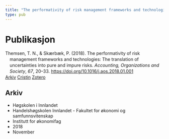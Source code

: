 ```yaml
---
title: "The performativity of risk management frameworks and technologies: The translation of uncertainties into pure and impure risks"
type: pub
---
```

<h1>Publikasjon</h1>
<article id="csl-bib-container-FKV5498T" class="csl-bib-container">
  <div class="csl-bib-body" style="line-height: 1.35; padding-left: 1em; text-indent:-1em;">
  <div class="csl-entry">Themsen, T. N., &amp; Sk&#xE6;rb&#xE6;k, P. (2018). The performativity of risk management frameworks and technologies: The translation of uncertainties into pure and impure risks. <i>Accounting, Organizations and Society</i>, <i>67</i>, 20&#x2013;33. <a href="https://doi.org/10.1016/j.aos.2018.01.001">https://doi.org/10.1016/j.aos.2018.01.001</a></div>
</div>
  <div class="csl-bib-buttons">
    <a href="#taxonomy-article-FKV5498T" class="csl-bib-button">Arkiv</a>
    <a href="https://app.cristin.no/results/show.jsf?id=1627447" alt="Cristin URL" class="csl-bib-button">Cristin</a>
    <a href="http://zotero.org/groups/5022929/items/FKV5498T" alt="Zotero URL" class="csl-bib-button">Zotero</a>
  </div>
  <div id="csl-bib-meta-container-FKV5498T"></div>
</article>
<div id="csl-bib-meta-FKV5498T" class="csl-bib-meta">
  <article id="taxonomy-article-FKV5498T" class="taxonomy-article">
    <h1>Arkiv</h1>
    <ul>
      <li>Høgskolen i Innlandet</li>
      <li>Handelshøgskolen Innlandet - Fakultet for økonomi og samfunnsvitenskap</li>
      <li>Institutt for økonomifag</li>
      <li>2018</li>
      <li>November</li>
    </ul>
  </article>
</div>
